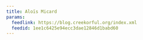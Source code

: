 ```yaml
---
title: Aloïs Micard
params:
  feedlink: https://blog.creekorful.org/index.xml
  feedid: 1ee1c6425e94ecc3dae12846d1babd60
---
```

